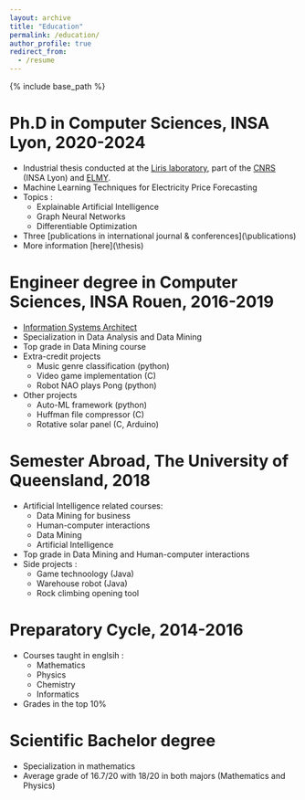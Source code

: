 ```yaml
---
layout: archive
title: "Education"
permalink: /education/
author_profile: true
redirect_from:
  - /resume
---
```


{% include base_path %}

Ph.D in Computer Sciences, INSA Lyon, 2020-2024
======
* Industrial thesis conducted at the [Liris laboratory](https://liris.cnrs.fr/), part of the [CNRS](https://www.cnrs.fr/en) (INSA Lyon) and [ELMY](https://elmy.fr/).
* Machine Learning Techniques for Electricity Price Forecasting
* Topics :
  * Explainable Artificial Intelligence
  * Graph Neural Networks
  * Differentiable Optimization
* Three [publications in international journal & conferences](\publications\)
* More information [here](\thesis\)


Engineer degree in Computer Sciences, INSA Rouen, 2016-2019
======
* [Information Systems Architect](https://www.insa-rouen.fr/en/education/engineering-specialization/comptuer-science-and-technology)
* Specialization in Data Analysis and Data Mining
* Top grade in Data Mining course
* Extra-credit projects
  * Music genre classification (python)
  * Video game implementation (C)
  * Robot NAO plays Pong (python)
* Other projects
  * Auto-ML framework (python)
  * Huffman file compressor (C)
  * Rotative solar panel (C, Arduino)

  
Semester Abroad, The University of Queensland, 2018
======
* Artificial Intelligence related courses:
  * Data Mining for business
  * Human-computer interactions
  * Data Mining
  * Artificial Intelligence
* Top grade in Data Mining and Human-computer interactions
* Side projects :
  * Game technoology (Java)
  * Warehouse robot (Java)
  * Rock climbing opening tool

Preparatory Cycle, 2014-2016
======
* Courses taught in englsih :
  * Mathematics
  * Physics
  * Chemistry
  * Informatics
* Grades in the top 10%
  
Scientific Bachelor degree
======
* Specialization in mathematics
* Average grade of 16.7/20 with 18/20 in both majors (Mathematics and Physics)
